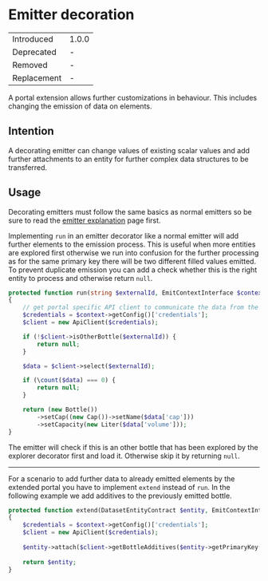 # Emitter decoration

|             |       |
| ----------- | ----- |
| Introduced  | 1.0.0 |
| Deprecated  | -     |
| Removed     | -     |
| Replacement | -     |

A portal extension allows further customizations in behaviour.
This includes changing the emission of data on elements. 

## Intention

A decorating emitter can change values of existing scalar values and add further attachments to an entity for further complex data structures to be transferred.

## Usage

Decorating emitters must follow the same basics as normal emitters so be sure to read the [emitter explanation](./003-emitter.md) page first.

Implementing `run` in an emitter decorator like a normal emitter will add further elements to the emission process.
This is useful when more entities are explored first otherwise we run into confusion for the further processing as for the same primary key there will be two different filled values emitted.
To prevent duplicate emission you can add a check whether this is the right entity to process and otherwise return `null`.

```php
protected function run(string $externalId, EmitContextInterface $context): ?DatasetEntityContract
{
    // get portal specific API client to communicate the data from the contexts configuration
    $credentials = $context->getConfig()['credentials'];
    $client = new ApiClient($credentials);

    if (!$client->isOtherBottle($externalId)) {
        return null;
    }

    $data = $client->select($externalId);

    if (\count($data) === 0) {
        return null;
    }

    return (new Bottle())
        ->setCap((new Cap())->setName($data['cap']))
        ->setCapacity(new Liter($data['volume']));
}
```

The emitter will check if this is an other bottle that has been explored by the explorer decorator first and load it.
Otherwise skip it by returning `null`.

---

For a scenario to add further data to already emitted elements by the extended portal you have to implement `extend` instead of `run`.
In the following example we add additives to the previously emitted bottle.

```php
protected function extend(DatasetEntityContract $entity, EmitContextInterface $context): ?DatasetEntityContract
{
    $credentials = $context->getConfig()['credentials'];
    $client = new ApiClient($credentials);
    
    $entity->attach($client->getBottleAdditives($entity->getPrimaryKey()));
    
    return $entity;
}
```
